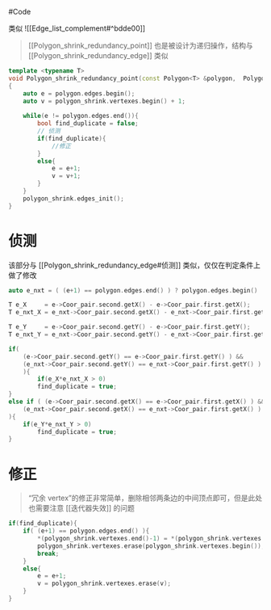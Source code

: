 #Code 

类似 ![[Edge_list_complement#^bdde00]]
> [[Polygon_shrink_redundancy_point]] 也是被设计为递归操作，结构与 [[Polygon_shrink_redundancy_edge]] 类似

```cpp
template <typename T>
void Polygon_shrink_redundancy_point(const Polygon<T> &polygon,  Polygon<T> &polygon_shrink)
{
	auto e = polygon.edges.begin();
    auto v = polygon_shrink.vertexes.begin() + 1;
	
	while(e != polygon.edges.end()){
		bool find_duplicate = false;
		// 侦测 
		if(find_duplicate){
			//修正
		}
		else{
			e = e+1;
            v = v+1;
		}
	}
	polygon_shrink.edges_init();
}
```

# 侦测

该部分与 [[Polygon_shrink_redundancy_edge#侦测]] 类似，仅仅在判定条件上做了修改

```cpp
auto e_nxt = ( (e+1) == polygon.edges.end() ) ? polygon.edges.begin() : (e+1);

T e_X     = e->Coor_pair.second.getX() - e->Coor_pair.first.getX();
T e_nxt_X = e_nxt->Coor_pair.second.getX() - e_nxt->Coor_pair.first.getX();

T e_Y     = e->Coor_pair.second.getY() - e->Coor_pair.first.getY();
T e_nxt_Y = e_nxt->Coor_pair.second.getY() - e_nxt->Coor_pair.first.getY();

if(
    (e->Coor_pair.second.getY() == e->Coor_pair.first.getY() ) &&
    (e_nxt->Coor_pair.second.getY() == e_nxt->Coor_pair.first.getY() )
    ){
        if(e_X*e_nxt_X > 0)
        find_duplicate = true;
}
else if ( (e->Coor_pair.second.getX() == e->Coor_pair.first.getX() ) &&
    (e_nxt->Coor_pair.second.getX() == e_nxt->Coor_pair.first.getX() )
){
    if(e_Y*e_nxt_Y > 0)
        find_duplicate = true;
}
```

# 修正

> “冗余 vertex”的修正非常简单，删除相邻两条边的中间顶点即可，但是此处也需要注意 [[迭代器失效]] 的问题

```cpp
if(find_duplicate){
	if( (e+1) == polygon.edges.end() ){
        *(polygon_shrink.vertexes.end()-1) = *(polygon_shrink.vertexes.begin()+1);
        polygon_shrink.vertexes.erase(polygon_shrink.vertexes.begin());
        break;
    }
    else{
        e = e+1;
        v = polygon_shrink.vertexes.erase(v);
    }
}
```